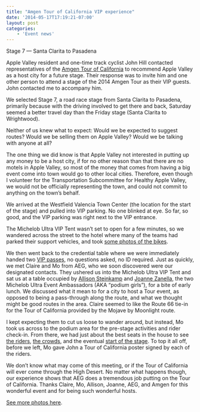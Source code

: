 ```yaml
---
title: "Amgen Tour of California VIP experience"
date: '2014-05-17T17:19:21-07:00'
layout: post
categories:
    - 'Event news'
---
```


Stage 7 — Santa Clarita to Pasadena  
  
Apple Valley resident and one-time track cyclist John Hill contacted representatives of the [Amgen Tour of California](https://www.amgentourofcalifornia.com/) to recommend Apple Valley as a host city for a future stage. Their response was to invite him and one other person to attend a stage of the 2014 Amgen Tour as their VIP guests. John contacted me to accompany him.

We selected Stage 7, a road race stage from Santa Clarita to Pasadena, primarily because with the driving involved to get there and back, Saturday seemed a better travel day than the Friday stage (Santa Clarita to Wrightwood).

Neither of us knew what to expect: Would we be expected to suggest routes? Would we be selling them on Apple Valley? Would we be talking with anyone at all?

The one thing we did know is that Apple Valley not interested in putting up any money to be a host city, if for no other reason than that there are no motels in Apple Valley, so most of the money that comes from having a big event come into town would go to other local cities. Therefore, even though I volunteer for the Transportation Subcommittee for Healthy Apple Valley, we would not be officially representing the town, and could not commit to anything on the town’s behalf.

We arrived at the Westfield Valencia Town Center (the location for the start of the stage) and pulled into VIP parking. No one blinked at eye. So far, so good, and the VIP parking was right next to the VIP entrance.

The Michelob Ultra VIP Tent wasn’t set to open for a few minutes, so we wandered across the street to the hotel where many of the teams had parked their support vehicles, and took [some photos of the bikes](https://www.dropbox.com/sh/q53u6bt2dil8aj0/AADe2-uB4UUjgvSNkaTYpamRa).

We then went back to the credential table where we were immediately handed two [VIP passes](https://www.dropbox.com/s/8rc68dso1jg7xrd/vip-pass.jpg), no questions asked, no ID required. Just as quickly, we met Claire and Mo from AEG, who we soon discovered were our designated contacts. They ushered us into the Michelob Ultra VIP Tent and sat us at a table occupied by [Allison Steinkamp](https://www.dropbox.com/s/pltcegniyhmkdm8/2014-05-17%2011.07.24-2.jpg) and [Joanne Zanella](https://www.dropbox.com/s/pue3ny64zza0wxp/2014-05-17%2011.13.52.jpg), the two Michelob Ultra Event Ambassadors (AKA “podium girls”), for a bite of early lunch. We discussed what it mean to for a city to host a Tour event, as opposed to being a pass-through along the route, and what we thought might be good routes in the area. Claire seemed to like the Route 66 tie-in for the Tour of California provided by the Mojave by Moonlight route.

I kept expecting them to cut us loose to wander around, but instead, Mo took us across to the podium area for the pre-stage activities and rider check-in. From there, we had just about the best seats in the house to see [the riders](https://www.dropbox.com/sh/cnmzf5uwgliuhyd/AAAlMBvg4LJViB1lIW54Jd5ka?dl=0), [the crowds](https://www.dropbox.com/sh/l24gmf91u5ha49b/AADtxo5t-WFuONgRWmtXVsAua), and the eventual [start of the stage](https://www.dropbox.com/sh/p796xyebfj5aryl/AACvFs5oxAj1NppVNt9axTcea?dl=0). To top it all off, before we left, Mo gave John a Tour of California poster signed by each of the riders.

We don’t know what may come of this meeting, or if the Tour of California will ever come through the High Desert. No matter what happens though, our experience shows that AEG does a tremendous job putting on the Tour of California. Thanks Claire, Mo, Allison, Joanne, AEG, and Amgen for this wonderful event and for being such wonderful hosts.

[See more photos here](https://www.dropbox.com/sh/9etdl5a3uvykiwk/AAAMudKuEkyLlVs4YGmvrWWaa).